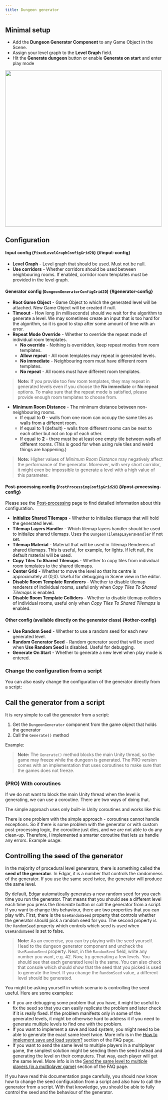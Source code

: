 ```yaml
---
title: Dungeon generator
---
```


## Minimal setup

- Add the **Dungeon Generator Component** to any Game Object in the Scene.
- Assign your level graph to the **Level Graph** field.
- Hit the **Generate dungeon** button or enable **Generate on start** and enter play mode

<Image src="2d/generators/dungeon_generator_inspector.png" caption="Dungeon generator runner" width="500" />

## Configuration

#### Input config (`FixedLevelGraphConfigGrid2D`) {#input-config}

- **Level Graph** - Level graph that should be used. Must not be null.
- **Use corridors** - Whether corridors should be used between neighbouring rooms. If enabled, corridor room templates must be provided in the level graph.

#### Generator config (`DungeonGeneratorConfigGrid2D`) {#generator-config}

- **Root Game Object** - Game Object to which the generated level will be attached. New Game Object will be created if null.
- **Timeout** - How long (in milliseconds) should we wait for the algorithm to generate a level. We may sometimes create an input that is too hard for the algorithm, so it is good to stop after some amount of time with an error.
- **Repeat Mode Override** - Whether to override the repeat mode of individual room templates.
    - **No override** - Nothing is overridden, keep repeat modes from room templates.
    - **Allow repeat** - All room templates may repeat in generated levels.
    - **No immediate** - Neighbouring room must have different room templates.
    - **No repeat** - All rooms must have different room templates.

> **Note:** If you provide too few room templates, they may repeat in generated levels even if you choose the **No immediate** or **No repeat** options. To make sure that the repeat mode is satisfied, please provide enough room templates to choose from.

- **Minimum Room Distance** - The minimum distance between non-neighbouring rooms.
    - If equal to **0** - walls from one room can occupy the same tiles as walls from a different room.
    - If equal to **1** (default) - walls from different rooms can be next to each other but not on top of each other.
    - If equal to **2** - there must be at least one empty tile between walls of different rooms. (This is good for when using rule tiles and weird things are happening.)

> **Note:** Higher values of *Minimum Room Distance* may negatively affect the performance of the generator. Moreover, with very short corridor, it might even be impossible to generate a level with a high value of this parameter.

#### Post-processing config (`PostProcessingConfigGrid2D`) {#post-processing-config}

Please see the [Post-processing](../generators/post-process.md) page to find detailed information about this configuration.

- **Initialize Shared Tilemaps** - Whether to initialize tilemaps that will hold the generated level.
- **Tilemap Layers Handler** - Which tilemap layers handler should be used to initialize shared tilemaps. Uses the `DungeonTilemapLayersHandler` if not set.
- **Tilemap Material** - Material that will be used in Tilemap Renderers of shared tilemaps. This is useful, for example, for lights. If left null, the default material will be used.
- **Copy Tiles To Shared Tilemaps** - Whether to copy tiles from individual room templates to the shared tilemaps.
- **Center Grid** - Whether to move the level so that its centre is approximately at (0,0). Useful for debugging in Scene view in the editor.
- **Disable Room Template Renderers** - Whether to disable tilemap renderers of individual rooms, useful only when *Copy Tiles To Shared Tilemaps* is enabled.
- **Disable Room Template Colliders** - Whether to disable tilemap colliders of individual rooms, useful only when *Copy Tiles To Shared Tilemaps* is enabled.

#### Other config (available directly on the generator class) {#other-config}

- **Use Random Seed** - Whether to use a random seed for each new generated level. 
- **Random Generator Seed** - Random generator seed that will be used when **Use Random Seed** is disabled. Useful for debugging.
- **Generate On Start** - Whether to generate a new level when play mode is entered.

### Change the configuration from a script

You can also easily change the configuration of the generator directly from a script:

<ExternalCode name="2d_generator_changeConfiguration" />

## Call the generator from a script

It is very simple to call the generator from a script:

1. Get the `DungeonGenerator` component from the game object that holds the generator
2. Call the `Generate()` method

Example:

<ExternalCode name="2d_generator_run" />

> **Note:** The `Generate()` method blocks the main Unity thread, so the game may freeze while the dungeon is generated. The PRO version comes with an implementation that uses coroutines to make sure that the games does not freeze.

### (PRO) With coroutines

If we do not want to block the main Unity thread when the level is generating, we can use a coroutine. There are two ways of doing that.

The simple approach uses only built-in Unity coroutines and works like this:

<ExternalCode name="2d_generator_runCoroutines" />

There is one problem with the simple approach - coroutines cannot handle exceptions. So if there is some problem with the generator or with custom post-processing logic, the coroutine just dies, and we are not able to do any clean-up. Therefore, I implemented a smarter coroutine that lets us handle any errors. Example usage:

<ExternalCode name="2d_generator_runCoroutinesAdvanced" />

## Controlling the seed of the generator

In the majority of procedural level generators, there is something called the **seed of the generator**. In Edgar, it is a number that controls the randomness of the generator. If you use the same seed twice, the generator will produce the same level.

By default, Edgar automatically generates a new random seed for you each time you run the generator. That means that you should see a different level each time you press the *Generate* button or call the generator from a script. If you want to change this behaviour, there are two properties that you can play with. First, there is the `UseRandomSeed` property that controls whether the generator should pick a random seed for you. The second property is the `RandomSeed` property which controls which seed is used when `UseRandomSeed` is set to false.

> **Note:** As an excercise, you can try playing with the seed yourself. Head to the dungeon generator component and uncheck the `UseRandomSeed` property. Next, in the `RandomSeed` field, write any number you want, e.g. 42. Now, try generating a few levels. You should see that each generated level is the same. You can also check that console which should show that the seed that you picked is used to generate the level. If you change the `RandomSeed` value, a different level should be generated.

You might be asking yourself in which scenario is controlling the seed useful. Here are some examples:

- If you are debugging some problem that you have, it might be useful to fix the seed so that you can easily replicate the problem and later check if it is really fixed. If the problem manifests only in some of the generated levels, it might be otherwise hard to address it if you need to generate multiple levels to find one with the problem.
- If you want to implement a save and load system, you might need to be able to generate the exact same level twice. More info is in the [How to implement save and load system?](../other/faq.md#how-to-implement-save-and-load-system) section of the FAQ page.
- If you want to send the same level to multiple players in a multiplayer game, the simplest solution might be sending them the seed instead and generating the level on their computers. That way, each player will get the same level. More info is in the [Send the same level to multiple players (in a multiplayer game)](../other/faq.md#send-the-same-level-to-multiple-players-in-a-multiplayer-game) section of the FAQ page.

If you have read this documentation page carefully, you should now know how to change the seed configuration from a script and also how to call the generator from a script. With that knowledge, you should be able to fully control the seed and the behaviour of the generator.